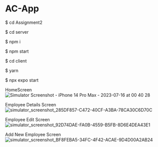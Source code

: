 # AC-App

$ cd Assignment2

$ cd server

$ npm i

$ npm start


$ cd client

$ yarn

$ npx expo start



HomeScreen
![Simulator Screenshot - iPhone 14 Pro Max - 2023-07-16 at 00 40 28](https://github.com/shubhamm69/AC-App/assets/109853624/f17da688-9ee5-4942-8f34-d823cd6d8803)

Employee Details Screen
![simulator_screenshot_285DF857-C472-40CF-A3BA-78CA30C6D70C](https://github.com/shubhamm69/AC-App/assets/109853624/5373c615-4650-40ac-bbaf-4ad0534f29f4)

Employee Edit Screen
![simulator_screenshot_92D74DAE-FA0B-4559-B5FB-8D6E4DEA43E1](https://github.com/shubhamm69/AC-App/assets/109853624/e1261174-b879-44ba-b237-43123d2a6616)

Add New Employee Screen
![simulator_screenshot_BF8FEBA5-34FC-4F42-ACAE-9D4D00A2AB24](https://github.com/shubhamm69/AC-App/assets/109853624/85b0f85c-8784-4083-9cd8-1c8776acda7e)
